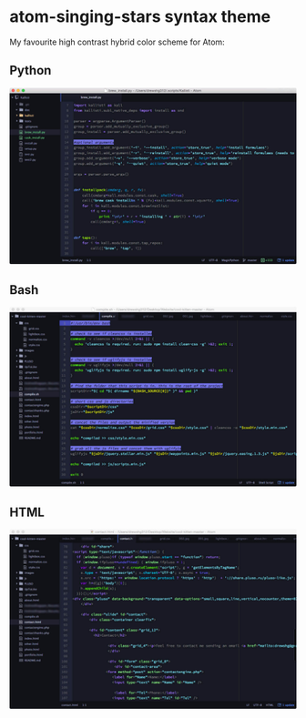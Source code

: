# atom-singing-stars syntax theme

My favourite high contrast hybrid color scheme for Atom:

## Python

![](imgs/python.jpg)

## Bash
![](imgs/bash.jpg)

## HTML
![](imgs/html.jpg)
